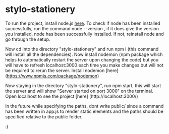 # stylo-stationery
To run the project, install node.js [here](https://nodejs.org/en/).
To check if node has been installed successfully, run the command node --version , if it does give the version you installed, node has been successfully installed. If not, reinstall node and go through the setup.

Now cd into the directory "stylo-stationery" and run npm i (this command will install all the dependencies).
Now install nodemon (npm package which helps to automatically restart the server upon changing the code) but you will have to refresh localhost:3000 each time you make changes but will not be required to rerun the server. Install nodemon [here] (https://www.npmjs.com/package/nodemon)

Now staying in the directory "stylo-stationery", run npm start, this will start the server and will show "Server started on port 3000" on the terminal.
Open localhost to see the project [here] (http://localhost:3000/)

In the future while specifying the paths, dont write public/ since a command has been written in app.js to render static elements and the paths should be specified relative to the public folder.

:)
